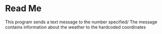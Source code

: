 # Read Me

This program sends a text message to the number specified/
The message contains information about the weather to the hardcoded coordinates